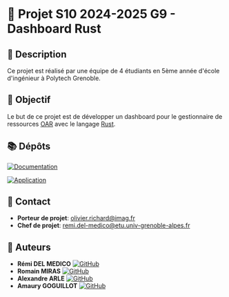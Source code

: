 # 🎯 Projet S10 2024-2025 G9 - Dashboard Rust

## 📝 Description
Ce projet est réalisé par une équipe de 4 étudiants en 5ème année d'école d'ingénieur à Polytech Grenoble.

## 🎯 Objectif
Le but de ce projet est de développer un dashboard pour le gestionnaire de ressources [OAR](https://oar.imag.fr/) avec le langage [Rust](https://www.rust-lang.org/fr).

## 📚 Dépôts

[![Documentation](https://img.shields.io/badge/Documentation-blue)](https://github.com/info5-groupe-9-dashboard-rust/docs)

[![Application](https://img.shields.io/badge/Application-green)](https://github.com/info5-groupe-9-dashboard-rust/app)

## 📧 Contact
- **Porteur de projet**: olivier.richard@imag.fr
- **Chef de projet**: remi.del-medico@etu.univ-grenoble-alpes.fr

## 👥 Auteurs
- **Rémi DEL MEDICO** [![GitHub](https://img.shields.io/badge/GitHub-RDel--Medico-lightgrey)](https://github.com/RDel-Medico)
- **Romain MIRAS** [![GitHub](https://img.shields.io/badge/GitHub-RomainMIRAS-lightgrey)](https://github.com/RomainMIRAS)
- **Alexandre ARLE** [![GitHub](https://img.shields.io/badge/GitHub-arlealexandre-lightgrey)](https://github.com/arlealexandre)
- **Amaury GOGUILLOT** [![GitHub](https://img.shields.io/badge/GitHub-Amaurax-lightgrey)](https://github.com/Amaurax)
